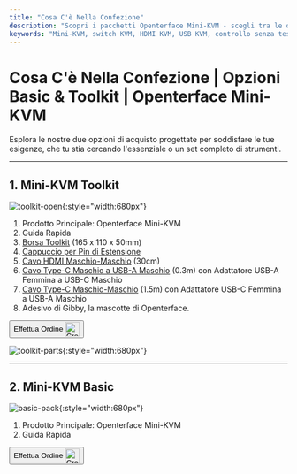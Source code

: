 ```yaml
---
title: "Cosa C'è Nella Confezione"
description: "Scopri i pacchetti Openterface Mini-KVM - scegli tra le opzioni Basic e Toolkit. Soluzione KVM completa con connettività HDMI, USB-C e accessori per una gestione dei dispositivi senza interruzioni."
keywords: "Mini-KVM, switch KVM, HDMI KVM, USB KVM, controllo senza testa, periferiche del computer, kit KVM, accessori KVM, configurazione lavoro remoto, controllo multi-dispositivo"
---
```


# **Cosa C'è Nella Confezione** | Opzioni Basic & Toolkit | Openterface Mini-KVM

Esplora le nostre due opzioni di acquisto progettate per soddisfare le tue esigenze, che tu stia cercando l'essenziale o un set completo di strumenti.

---

## 1. Mini-KVM **Toolkit**

![toolkit-open](https://assets.openterface.com/images/product/toolkit-open.jpg){:style="width:680px"}

1. Prodotto Principale: Openterface Mini-KVM
2. Guida Rapida
3. [Borsa Toolkit](/product/accessories/#openterface-toolkit-bag) (165 x 110 x 50mm)
4. [Cappuccio per Pin di Estensione](../extension-pins)
5. [Cavo HDMI Maschio-Maschio](/product/accessories/#hdmi-male-to-male-cable) (30cm)
6. [Cavo Type-C Maschio a USB-A Maschio](/product/accessories/#type-c-to-usb-a-cable-with-adapter) (0.3m) con Adattatore USB-A Femmina a USB-C Maschio
7. [Cavo Type-C Maschio-Maschio](/product/accessories/#upgraded-nylon-usb-c-cable-240w-fast-charging-10gbps-data-transfer) (1.5m) con Adattatore USB-C Femmina a USB-A Maschio
8. Adesivo di Gibby, la mascotte di Openterface.

<button class="md-button" onclick="window.location.href='https://www.crowdsupply.com/techxartisan/openterface-mini-kvm#products'"> Effettua Ordine <img src="/images/trademark/crowd-supply.svg" alt="Crowd Supply" style="vertical-align: middle; height: 26px;"></button>

![toolkit-parts](https://assets.openterface.com/images/product/toolkit-parts.jpg){:style="width:680px"}

---

## 2. Mini-KVM **Basic**

![basic-pack](https://assets.openterface.com/images/product/basic-with-maunal.jpg){:style="width:680px"}

1. Prodotto Principale: Openterface Mini-KVM
2. Guida Rapida

<button class="md-button" onclick="window.location.href='https://www.crowdsupply.com/techxartisan/openterface-mini-kvm#products'"> Effettua Ordine <img src="/images/trademark/crowd-supply.svg" alt="Crowd Supply" style="vertical-align: middle; height: 26px;"></button>
